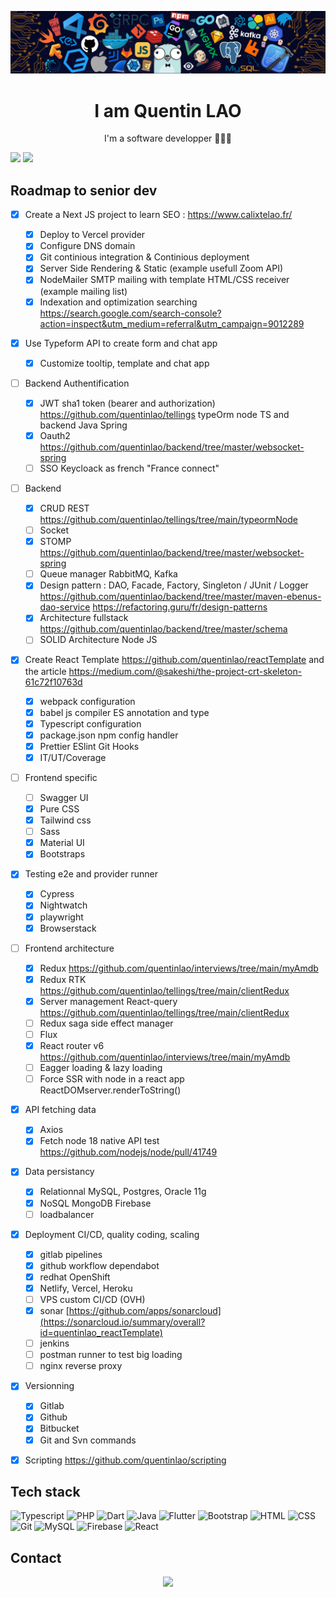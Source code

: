<p align="center"><img src="https://raw.githubusercontent.com/KevinPatel04/KevinPatel04/master/header.png"></p>

<h1 align="center">I am Quentin LAO </h1>
<p align="center" width="150px"> I'm a software developper 👨🏻‍💻 </p>

<p>

<img  float="left" src="https://github-readme-stats.vercel.app/api?username=quentinlao&show_icons=true&hide=prs" />


<img  float="right" src="https://github-readme-stats.vercel.app/api/top-langs/?username=quentinlao&show_icons=true&layout=compact" />
</p>

## Roadmap to senior dev
- [x] Create a Next JS project to learn SEO : https://www.calixtelao.fr/
  - [x] Deploy to Vercel provider
  - [x] Configure DNS domain
  - [x] Git continious integration & Continious deployment 
  - [x] Server Side Rendering & Static (example usefull Zoom API)
  - [x] NodeMailer SMTP mailing with template HTML/CSS receiver (example mailing list)
  - [x] Indexation and optimization searching https://search.google.com/search-console?action=inspect&utm_medium=referral&utm_campaign=9012289
- [x] Use Typeform API to create form and chat app 
  - [x] Customize tooltip, template and chat app 
- [ ] Backend Authentification
    - [x] JWT sha1 token (bearer and authorization) https://github.com/quentinlao/tellings typeOrm node TS and backend Java Spring
    - [x] Oauth2 https://github.com/quentinlao/backend/tree/master/websocket-spring
    - [ ] SSO Keycloack as french "France connect"
- [ ] Backend
    - [x] CRUD REST https://github.com/quentinlao/tellings/tree/main/typeormNode
    - [ ] Socket
    - [x] STOMP https://github.com/quentinlao/backend/tree/master/websocket-spring
    - [ ] Queue manager RabbitMQ, Kafka 
    - [x] Design pattern : DAO, Facade, Factory, Singleton / JUnit / Logger https://github.com/quentinlao/backend/tree/master/maven-ebenus-dao-service https://refactoring.guru/fr/design-patterns
    - [x] Architecture fullstack https://github.com/quentinlao/backend/tree/master/schema
    - [ ] SOLID Architecture Node JS
- [x] Create React Template https://github.com/quentinlao/reactTemplate and the article https://medium.com/@sakeshi/the-project-crt-skeleton-61c72f10763d
    - [x] webpack configuration
    - [x] babel js compiler ES annotation and type
    - [x] Typescript configuration
    - [x] package.json npm config handler
    - [x] Prettier ESlint Git Hooks
    - [x] IT/UT/Coverage 
- [ ] Frontend specific
  - [ ] Swagger UI
  - [x] Pure CSS
  - [x] Tailwind css
  - [ ] Sass
  - [x] Material UI
  - [x] Bootstraps
- [x] Testing e2e and provider runner
  - [x] Cypress
  - [x] Nightwatch
  - [x] playwright
  - [x] Browserstack

- [ ] Frontend architecture
   - [x] Redux https://github.com/quentinlao/interviews/tree/main/myAmdb
   - [x] Redux RTK https://github.com/quentinlao/tellings/tree/main/clientRedux
   - [x] Server management React-query https://github.com/quentinlao/tellings/tree/main/clientRedux 
   - [ ] Redux saga side effect manager
   - [ ] Flux
   - [x] React router v6 https://github.com/quentinlao/interviews/tree/main/myAmdb
   - [ ] Eagger loading & lazy loading 
   - [ ] Force SSR with node in a react app ReactDOMserver.renderToString()
- [x] API fetching data
  - [x] Axios
  - [x] Fetch node 18 native API test https://github.com/nodejs/node/pull/41749
- [x] Data persistancy
  - [x] Relationnal MySQL, Postgres, Oracle 11g
  - [x] NoSQL MongoDB Firebase 
  - [ ] loadbalancer
- [x] Deployment CI/CD, quality coding, scaling
  - [x] gitlab pipelines
  - [x] github workflow dependabot
  - [x] redhat OpenShift
  - [x] Netlify, Vercel, Heroku
  - [ ] VPS custom CI/CD (OVH)
  - [x] sonar [https://github.com/apps/sonarcloud](https://sonarcloud.io/summary/overall?id=quentinlao_reactTemplate)
  - [ ] jenkins
  - [ ] postman runner to test big loading
  - [ ] nginx reverse proxy
- [x] Versionning
  - [x] Gitlab
  - [x] Github
  - [x] Bitbucket
  - [x] Git and Svn commands
- [x] Scripting https://github.com/quentinlao/scripting


<h2>Tech stack</h2>

![Typescript](https://img.shields.io/badge/-Typescript-05122A?style=flat&logo=typescript) ![PHP](https://img.shields.io/badge/-PHP-05122A?style=flat&logo=php&logoColor=777BB4) ![Dart](https://img.shields.io/badge/-Dart-05122A?style=flat&logo=dart&logoColor=1075C2)
![Java](https://img.shields.io/badge/-Java-05122A?style=flat&logo=Java&logoColor=FFA518) ![Flutter](https://img.shields.io/badge/-Flutter-05122A?style=flat&logo=flutter&logoColor=02569B) ![Bootstrap](https://img.shields.io/badge/-Bootstrap-05122A?style=flat&logo=bootstrap&logoColor=563D7C)
![HTML](https://img.shields.io/badge/-HTML-05122A?style=flat&logo=HTML5) ![CSS](https://img.shields.io/badge/-CSS-05122A?style=flat&logo=CSS3&logoColor=1572B6) ![Git](https://img.shields.io/badge/-Git-05122A?style=flat&logo=git)
![MySQL](https://img.shields.io/badge/-MySQL-05122A?style=flat&logo=mysql&logoColor=4479A1) ![Firebase](https://img.shields.io/badge/-Firebase-05122A?style=flat&logo=firebase&logoColor=FFCA28) ![React](https://img.shields.io/badge/-React-05122A?style=flat&logo=react&logoColor=blue)

<h2>Contact</h2>

<p align="center">
<a href="https://linkedin.com/in/quentinlao"><img src="https://img.shields.io/badge/-Quentin%20LAO-0077B5?style=for-the-badge&logo=Linkedin&logoColor=white"/></a></p>
